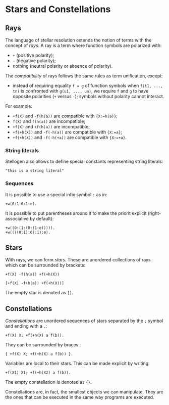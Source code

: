 # Stars and Constellations

## Rays

The language of stellar resolution extends the notion of terms with the concept
of *rays*. A ray is a term where function symbols are polarized with:

- `+` (positive polarity);
- `-` (negative polarity);
- nothing (neutral polarity or absence of polarity).

The *compatibility* of rays follows the same rules as term unification,
except:
- instead of requiring equality `f = g` of function symbols when
`f(t1, ..., tn)` is confronted with `g(u1, ..., un)`, we require `f` and `g` to have opposite polarities (`+` versus `-`);
symbols without polarity cannot interact.

For example:
- `+f(X)` and `-f(h(a))` are compatible with `{X:=h(a)}`;
- `f(X)` and `f(h(a))` are incompatible;
- `+f(X)` and `+f(h(a))` are incompatible;
- `+f(+h(X))` and `-f(-h(a))` are compatible with `{X:=a}`;
- `+f(+h(X))` and `-f(-h(+a))` are compatible with `{X:=+a}`.

### String literals

Stellogen also allows to define special constants representing string literals:

```
"this is a string literal"
```

### Sequences

It is possible to use a special infix symbol `:` as in:

```
+w(0:1:0:1:e).
```

It is possible to put parentheses around it to make the priorit explicit
(right-associative by default):

```
+w((0:(1:(0:(1:e))))).
+w((((0:1):0):1):e).
```

## Stars

With rays, we can form *stars*. These are unordered collections of rays
which can be surrounded by brackets:

```
+f(X) -f(h(a)) +f(+h(X))
```

```
[+f(X) -f(h(a)) +f(+h(X))]
```

The empty star is denoted as `[]`.

## Constellations

*Constellations* are unordered sequences of stars separated by the `;` symbol
and ending with a `.`:

```
+f(X) X; +f(+h(X) a f(b)).
```

They can be surrounded by braces:

```
{ +f(X) X; +f(+h(X) a f(b)) }.
```

Variables are local to their stars. This can be made explicit by writing:

```
+f(X1) X1; +f(+h(X2) a f(b)).
```

The empty constellation is denoted as `{}`.

Constellations are, in fact, the smallest objects we can manipulate. They are
the ones that can be executed in the same way programs are executed.

